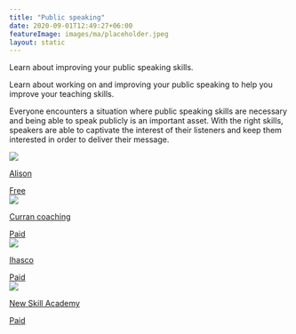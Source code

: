```yaml
---
title: "Public speaking"
date: 2020-09-01T12:49:27+06:00
featureImage: images/ma/placeholder.jpeg
layout: static
---
```


Learn about improving your public speaking skills.

Learn about working on and improving your public speaking to help you improve your teaching skills.

Everyone encounters a situation where public speaking skills are necessary and being able to speak publicly is an important asset. With the right skills, speakers are able to captivate the interest of their listeners and keep them interested in order to deliver their message.

<a class="ma-link" href="https://alison.com/course/public-speaking?utm_source=alison_user&utm_medium=affiliates&utm_campaign=24567325"><div class="ma-card ma-card-Learning"><div class="ma-icon"><img src ="/images/icon-check.png"/></div><div class="ma-name"><p>Alison</p></div><div class="ma-paid-text"><span>Free</span></div></div></a><a class="ma-link" href="https://currancoaching.com/?msclkid=0f024def2d0919d5a02129dae57bc527&utm_term=public%20speaking%20courses&utm_content=Public%20Speaking%20Workshops"><div class="ma-card ma-card-Learning"><div class="ma-icon"><img src ="/images/icon-pound.png"/></div><div class="ma-name"><p>Curran coaching</p></div><div class="ma-paid-text"><span>Paid</span></div></div></a><a class="ma-link" href="https://www.ihasco.co.uk/courses/detail/speaking-confidently-training?utm_source=SearchEngineBing&utm_medium=Paid&utm_campaign=DSA&utm_keyword=https%3A%2F%2Fwww.ihasco.co.uk%2Fcourses%2Fdetail%2Fspeaking-confidently-training&msclkid=c76fa907c37b12747c5ecd320b0929d0"><div class="ma-card ma-card-Learning"><div class="ma-icon"><img src ="/images/icon-pound.png"/></div><div class="ma-name"><p>Ihasco</p></div><div class="ma-paid-text"><span>Paid</span></div></div></a><a class="ma-link" href="https://www.awin1.com/cread.php?awinmid=31125&awinaffid=1198638&ued=https%3A%2F%2Fnewskillsacademy.com%2F"><div class="ma-card ma-card-Learning"><div class="ma-icon"><img src ="/images/icon-pound.png"/></div><div class="ma-name"><p>New Skill Academy</p></div><div class="ma-paid-text"><span>Paid</span></div></div></a>  

<br/><br/>






